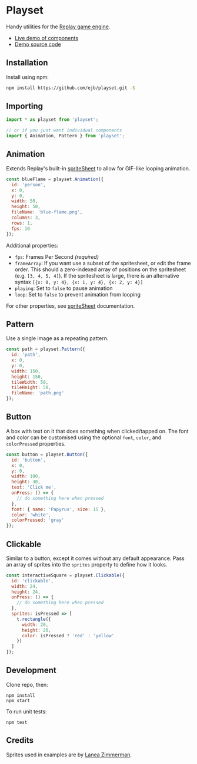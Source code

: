# Playset

Handy utilities for the [Replay game engine](https://replay.js.org/).

* [Live demo of components](http://elliotbentley.com/playset/web/dist/)
* [Demo source code](./src/index.js)

## Installation

Install using npm:

```sh
npm install https://github.com/ejb/playset.git -S
```

## Importing

```js
import * as playset from 'playset';

// or if you just want individual components
import { Animation, Pattern } from 'playset';
```

## Animation

Extends Replay's built-in [spriteSheet](https://replay.js.org/docs/textures/#sprite-sheet) to allow for GIF-like looping animation.

```js
const blueFlame = playset.Animation({
  id: 'person',
  x: 0,
  y: 0,
  width: 50,
  height: 50,
  fileName: 'blue-flame.png',
  columns: 3,
  rows: 1,
  fps: 10
});
```

Additional properties:

* `fps`: Frames Per Second _(required)_
* `frameArray`: If you want use a subset of the spritesheet, or edit the frame order. This should a zero-indexed array of positions on the spritesheet (e.g. `[3, 4, 5, 4]`). If the spritesheet is large, there is an alternative syntax `[{x: 0, y: 4}, {x: 1, y: 4}, {x: 2, y: 4}]`
* `playing`: Set to `false` to pause animation
* `loop`: Set to `false` to prevent animation from looping

For other properties, see [spriteSheet](https://replay.js.org/docs/textures/#sprite-sheet) documentation.

## Pattern

Use a single image as a repeating pattern.

```js
const path = playset.Pattern({
  id: 'path',
  x: 0,
  y: 0,
  width: 150,
  height: 150,
  tileWidth: 50,
  tileHeight: 50,
  fileName: 'path.png'
});
```

## Button

A box with text on it that does something when clicked/tapped on. The font and color can be customised using the optional `font`, `color`, and `colorPressed` properties.

```js
const button = playset.Button({
  id: 'button',
  x: 0,
  y: 0,
  width: 100,
  height: 30,
  text: 'Click me',
  onPress: () => {
    // do something here when pressed
  },
  font: { name: 'Papyrus', size: 15 },
  color: 'white',
  colorPressed: 'gray'
});
```

## Clickable

Similar to a button, except it comes without any default appearance. Pass an array of sprites into the `sprites` property to define how it looks.

```js
const interactiveSquare = playset.Clickable({
  id: 'clickable',
  width: 24,
  height: 24,
  onPress: () => {
    // do something here when pressed
  },
  sprites: isPressed => [
    t.rectangle({
      width: 20,
      height: 20,
      color: isPressed ? 'red' : 'yellow'
    })
  ]
});
```

## Development

Clone repo, then:

```
npm install
npm start
```

To run unit tests:

```
npm test
```

## Credits

Sprites used in examples are by [Lanea Zimmerman](https://opengameart.org/content/tiny-16-basic).